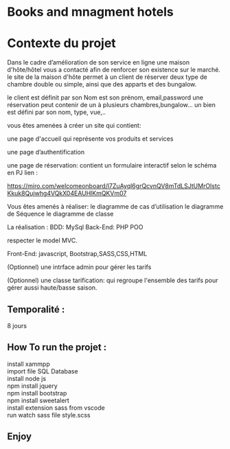 # Books and mnagment hotels

# Contexte du projet

Dans le cadre d’amélioration de son service en ligne une maison d'hôte/hôtel vous a contacté afin de renforcer son existence sur le marché. le site de la maison d'hôte permet à un client de réserver deux type de chambre double ou simple, ainsi que des apparts et des bungalow.

le client est définit par son Nom est son prénom, email,password une réservation peut contenir de un à plusieurs chambres,bungalow… un bien est défini par son nom, type, vue,..

vous êtes amenées à créer un site qui contient:

une page d'accueil qui représente vos produits et services

une page d’authentification

une page de réservation: contient un formulaire interactif selon le schéma en PJ lien :

https://miro.com/welcomeonboard/l7ZuAyql6grQcvnQV8mTdLSJtUMrOIstcKkuk8Qujwhg4VQkX04EAUHlKmQKVm07

Vous êtes amenés à réaliser: le diagramme de cas d’utilisation le diagramme de Séquence le diagramme de classe

La réalisation : BDD: MySql Back-End: PHP POO

respecter le model MVC.

Front-End: javascript, Bootstrap,SASS,CSS,HTML

(Optionnel) une intrface admin pour gérer les tarifs

(Optionnel) une classe tarification: qui regroupe l'ensemble des tarifs pour gérer aussi haute/basse saison.



## Temporalité :

8 jours

## How To run the projet :

install xammpp 
<br/>
import file SQL Database
<br/>
install node js
<br/>
npm install jquery
<br/>
npm install bootstrap
<br/>
npm install sweetalert
<br/>
install extension sass from vscode
<br/>
run watch sass file style.scss

## Enjoy
